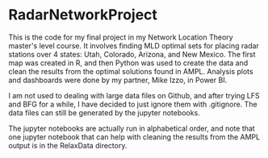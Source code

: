 # RadarNetworkProject
This is the code for my final project in my Network Location Theory master's level course.  It involves finding MLD optimal sets for placing radar stations over 4 states: Utah, Colorado, Arizona, and New Mexico.  The first map was created in R, and then Python was used to create the data and clean the results from the optimal solutions found in AMPL.  Analysis plots and dashboards were done by my partner, Mike Izzo, in Power BI.

I am not used to dealing with large data files on Github, and after trying LFS and BFG for a while, I have decided to just ignore them with .gitignore.  The data files can still be generated by the jupyter notebooks.

The jupyter notebooks are actually run in alphabetical order, and note that one jupyter notebook that can help with cleaning the results from the AMPL output is in the RelaxData directory.
